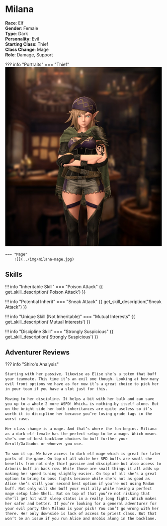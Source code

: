 # Milana

**Race**: Elf  
**Gender**: Female  
**Type**: Dark  
**Personality**: Evil  
**Starting Class**: Thief  
**Class Change**: Mage  
**Role**: Damage, Support

??? info "Portraits"
    === "Thief"
        ![](../img/milana-thief.jpg)

    === "Mage"
        ![](../img/milana-mage.jpg)

## Skills

!!! info "Inheritable Skill"
    === "Poison Attack"
        {{ get_skill_description('Poison Attack') }}

!!! info "Potential Inherit"
    === "Sneak Attack"
        {{ get_skill_description("Sneak Attack") }}

!!! info "Unique Skill (Not Inheritable)"
    === "Mutual Interests"
        {{ get_skill_description('Mutual Interests') }}
        
!!! info "Discipline Skill"
    === "Strongly Suspicious"
        {{ get_skill_description('Strongly Suspicious') }}

## Adventurer Reviews

??? info "Shiro's Analysis"

    Starting with her passive, likewise as Elise she’s a totem that buff your teammate. This time it’s an evil one though. Looking at how many evil front options we have as for now it’s a great choice to pick her in your team if you have a slot just for this.

    Moving to her discipline. It helps a bit with her bulk and can save you up to a whole 2 more ASPD! Which… is nothing-by itself alone. But on the bright side her both inheritances are quite useless so it’s worth it to discipline her because you’re losing grade tags in the worst case. 

    Her class change is a mage. And that’s where the fun begins. Miliana as a dark-elf-female has the perfect setup to be a mage. Which means she’s one of best backlane choices to buff further your Gerulf/Galbados or whoever you use. 

    To sum it up. We have access to dark elf mage which is great for later parts of the game. On top of all while her SPD buffs are small she benefits from not only thief passive and discipline but also access to Arboris buff in back row. While those are small things it all adds up making her speed tuning slightly easier. On top of all she's a great option to bring to boss fights because while she’s not as good as Alice she’s still your second best option if you’re not using Madam buff. Not only will she buff your evil ally while having a perfect mage setup like Sheli. But on top of that you’re not risking that she’ll get hit with sleep status in a really long fight. Which makes her safer and better. If you’re looking for a general adventurer for your evil party then Milana is your pick! You can’t go wrong with her there. Her only downside is lack of access to priest class. But that won’t be an issue if you run Alice and Arobis along in the backlane.
